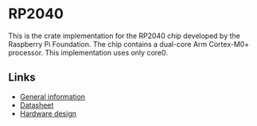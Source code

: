 # RP2040

This is the crate implementation for the RP2040 chip developed by the Raspberry Pi Foundation. The chip contains a dual-core Arm Cortex-M0+ processor. This implementation uses only core0.
## Links

* [General information](https://www.raspberrypi.org/documentation/rp2040/getting-started/)
* [Datasheet](https://datasheets.raspberrypi.org/rp2040/rp2040-datasheet.pdf)
* [Hardware design](https://datasheets.raspberrypi.org/rp2040/hardware-design-with-rp2040.pdf)